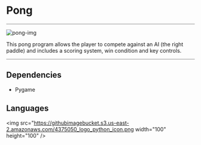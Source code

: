 # Pong
<hr style="height:1px; border:none; color: #808080; background-color: #808080;">

![pong-img](https://githubimagebucket.s3.us-east-2.amazonaws.com/pong-readme-img.png)

This pong program allows the player to compete against an AI (the right paddle) and includes a scoring system, win condition and key controls.
<hr style="height:1px; border:none; color: #808080; background-color: #808080;">

## Dependencies

<ul>
<li>Pygame</li>
</ul>


## Languages

<img src="https://githubimagebucket.s3.us-east-2.amazonaws.com/4375050_logo_python_icon.png width="100" height="100" />
